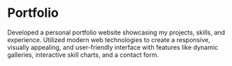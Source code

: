 # Portfolio
Developed a personal portfolio website showcasing my projects, skills, and experience. Utilized modern web technologies to create a responsive, visually appealing, and user-friendly interface with features like dynamic galleries, interactive skill charts, and a contact form.
